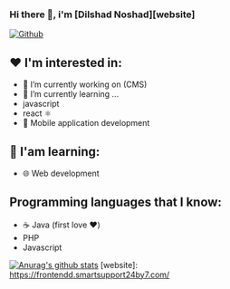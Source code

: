 ### Hi there 👋, i'm [Dilshad Noshad][website]

<!--
**DilshadNoshad/DilshadNoshad** is a ✨ _special_ ✨ repository because its `README.md` (this file) appears on your GitHub profile.

Here are some ideas to get you started:

- 🔭 I’m currently working on ...
- 🌱 I’m currently learning ...
- 👯 I’m looking to collaborate on ...
- 🤔 I’m looking for help with ...
- 💬 Ask me about ...
- 📫 How to reach me: ...
- 😄 Pronouns: ...
- ⚡ Fun fact: ...
-->

<!-- ![](https://visitor-badge.laobi.icu/badge?page_id=dilshadnoshad) -->
[![Github](https://img.shields.io/github/followers/dilshadnoshad?label=Followers&logo=Github)](https://github.com/dilshadnoshad)

## ❤️ I'm interested in:
- 🔭 I’m currently working on (CMS)
- 🌱 I’m currently learning ...
- javascript
- react ⚛️
- 📱  Mobile application development

## 📘 I'am learning:
- 🌐 Web development

## Programming languages that I know:
- ☕ Java (first love ❤️)
- PHP
- Javascript

[![Anurag's github stats](https://github-readme-stats.vercel.app/api?username=dilshadnoshad&show_icons=true&theme=dark)](https://github.com/anuraghazra/github-readme-stats)
[website]: https://frontendd.smartsupport24by7.com/

